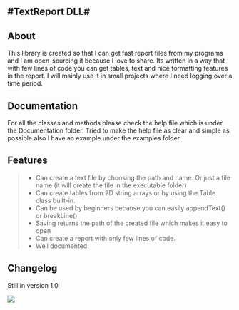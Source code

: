 #TextReport DLL#
----------

## About ##
This library is created so that I can get fast report files from my programs and I am open-sourcing it because I love to share. Its written in a way that with few lines of code you can get tables, text and nice formatting features in the report. I will mainly use it in small projects where I need logging over a time period.

## Documentation ##
For all the classes and methods please check the help file which is under the Documentation folder. Tried to make the help file as clear and simple as possible also I have an example under the examples folder.

## Features ##

> - Can create a text file by choosing the path and name. Or just a file name (it will create the file in the executable folder)
> - Can create tables from 2D string arrays or by using the Table class built-in.
> - Can be used by beginners because you can easily appendText() or breakLine()
> - Saving returns the path of the created file which makes it easy to open
> - Can create a report with only few lines of code.
> - Well documented.

## Changelog ##
Still in version 1.0

![](https://cdn.meme.am/instances/500x/67126131.jpg)